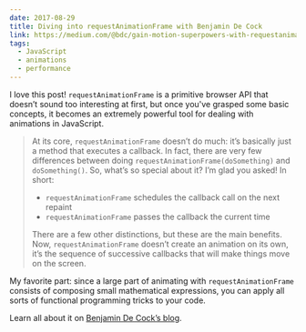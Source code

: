 ```yaml
---
date: 2017-08-29
title: Diving into requestAnimationFrame with Benjamin De Cock
link: https://medium.com/@bdc/gain-motion-superpowers-with-requestanimationframe-ecc6d5b0d9a4
tags:
  - JavaScript
  - animations
  - performance
---
```


I love this post! `requestAnimationFrame` is a primitive browser API that doesn’t sound too interesting at first, but once you've grasped some basic concepts, it becomes an extremely powerful tool for dealing with animations in JavaScript.

> At its core, `requestAnimationFrame` doesn’t do much: it’s basically just a method that executes a callback. In fact, there are very few differences between doing `requestAnimationFrame(doSomething)` and `doSomething()`. So, what’s so special about it? I’m glad you asked! In short:
>
> - `requestAnimationFrame` schedules the callback call on the next repaint
> - `requestAnimationFrame` passes the callback the current time
>
> There are a few other distinctions, but these are the main benefits. Now, `requestAnimationFrame` doesn’t create an animation on its own, it’s the sequence of successive callbacks that will make things move on the screen.

My favorite part: since a large part of animating with `requestAnimationFrame` consists of composing small mathematical expressions, you can apply all sorts of functional programming tricks to your code.

Learn all about it on [Benjamin De Cock’s blog](https://medium.com/@bdc/gain-motion-superpowers-with-requestanimationframe-ecc6d5b0d9a4).
